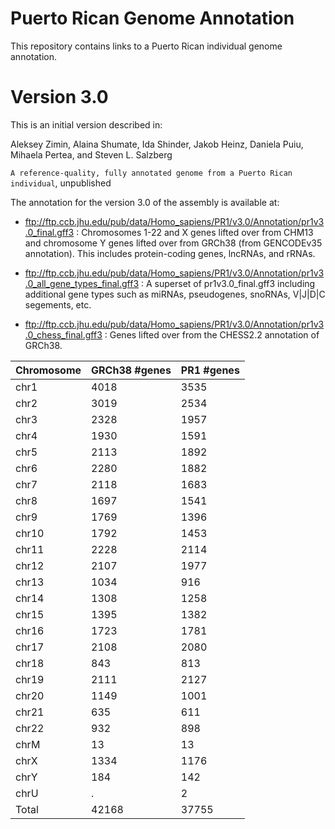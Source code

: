 # Puerto Rican Genome Annotation
This repository contains links to a Puerto Rican individual genome annotation.  

# Version 3.0
This is an initial version described in:

Aleksey Zimin, Alaina Shumate, Ida Shinder, Jakob Heinz, Daniela Puiu, Mihaela Pertea, and Steven L. Salzberg

`A reference-quality, fully annotated genome from a Puerto Rican individual`, unpublished

 The annotation for the version 3.0 of the assembly is available at:

* ftp://ftp.ccb.jhu.edu/pub/data/Homo_sapiens/PR1/v3.0/Annotation/pr1v3.0_final.gff3 : Chromosomes 1-22 and X genes lifted over from CHM13 and chromosome Y genes lifted over from GRCh38 (from GENCODEv35 annotation). This includes protein-coding genes, lncRNAs, and rRNAs.

* ftp://ftp.ccb.jhu.edu/pub/data/Homo_sapiens/PR1/v3.0/Annotation/pr1v3.0_all_gene_types_final.gff3 : A superset of pr1v3.0_final.gff3 including additional gene types such as miRNAs, pseudogenes, snoRNAs, V|J|D|C segements, etc.
 
* ftp://ftp.ccb.jhu.edu/pub/data/Homo_sapiens/PR1/v3.0/Annotation/pr1v3.0_chess_final.gff3 : Genes lifted over from the CHESS2.2 annotation of GRCh38.

|Chromosome|GRCh38 #genes|PR1 #genes
|----|----|----|
|chr1|4018|3535|
|chr2|3019|2534|
|chr3|2328|1957|
|chr4|1930|1591|
|chr5|2113|1892|
|chr6|2280|1882|
|chr7|2118|1683|
|chr8|1697|1541|
|chr9|1769|1396|
|chr10|1792|1453|
|chr11|2228|2114|
|chr12|2107|1977|
|chr13|1034|916|
|chr14|1308|1258|
|chr15|1395|1382|
|chr16|1723|1781|
|chr17|2108|2080|
|chr18|843|813|
|chr19|2111|2127|
|chr20|1149|1001|
|chr21|635|611|
|chr22|932|898|
|chrM|13|13|
|chrX|1334|1176|
|chrY|184|142|
|chrU|.|2|
|Total|42168|37755|
